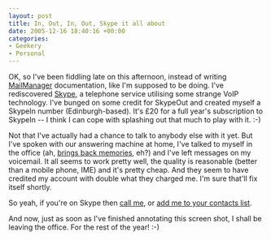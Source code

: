 ```yaml
---
layout: post
title: In, Out, In, Out, Skype it all about
date: 2005-12-16 18:40:16 +00:00
categories:
- Geekery
- Personal
---
```

OK, so I've been fiddling late on this afternoon, instead of writing <a href="http://www.logicalware.com/">MailManager</a> documentation, like I'm supposed to be doing.  I've rediscovered <a href="http://www.skype.com/">Skype</a>, a telephone service utilising some strange VoIP technology.  I've bunged on some credit for SkypeOut and created myself a SkypeIn number (Edinburgh-based).  It's &pound;20 for a full year's subscription to SkypeIn -- I think I can cope with splashing out that much to play with it. :-)

Not that I've actually had a chance to talk to anybody else with it yet.  But I've spoken with our answering machine at home, I've talked to myself in the office (ah, <a href="http://www.aculab.com/">brings back memories</a>, eh?) and I've left messages on my voicemail.  It all seems to work pretty well, the quality is reasonable (better than a mobile phone, IME) and it's pretty cheap.  And they seem to have credited my account with double what they charged me.  I'm sure that'll fix itself shortly.

So yeah, if you're on Skype then <a href="skype:mathie_wossname?call">call me</a>, or <a href="skype:mathie_wossname?add">add me to your contacts list</a>.

And now, just as soon as I've finished annotating this screen shot, I shall be leaving the office.  For the rest of the year! :-)
